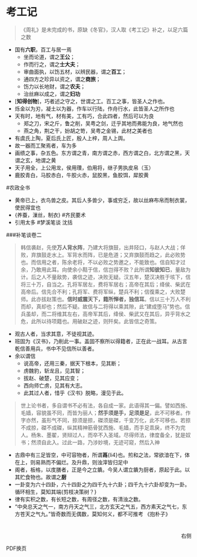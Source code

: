 # 考工记

>《周礼》是未完成的书，原缺《冬官》，汉人取《考工记》补之，以足六篇之数

- 国有**六职**，百工与居一焉
	- 坐而论道，谓之**王公**；
	- 作而行之，谓之**士大夫**；
	- 审曲面执，以饬五材，以辨民器，谓之**百工**；
	- 通四方之珍异以资之，谓之**商旅**；
	- 饬力以长地财，谓之**农夫**；
	- 治丝麻以成之，谓之**妇功**
- [**知得创物**]，巧者述之守之，世谓之工。百工之事，皆圣人之作也。
- 烁金以为刃，凝土以为器，作车以行陆，作舟行水，此皆圣人之所作也
- 天有时，地有气，材有美，工有巧，合此四者，然后可以为良
	- 郑之刀，宋之斤，鲁之削，吴粤之剑，迁乎其地而弗能为良，地气然也
	- 燕之角，荆之干，妢胡之笴，吴粤之金锡，此材之美者也
- 有虞氏上陶，夏后氏上匠，殷人上梓，周人上舆。
- 故一器而工聚焉者，车为多
- 画缋之事，杂五色。东方谓之青，南方谓之赤，西方谓之白，北方谓之黑，天谓之玄，地谓之黄
- 天子用全，上公用龙，侯用瓚，伯用将，继子男执皮帛（玉）
- 鹿胶青白，马胶赤白，牛胶火赤，鼠胶黑，鱼胶饵，犀胶黄


#农政全书
- 黄帝已上，衣鸟兽之皮。其后人多兽少，事或穷乏，故以丝麻布帛而制衣裳，使民得宜也
- {养蚕，漅丝，制衣}
#齐民要术
- 引用太多
#梦溪笔谈 沈括

###补笔谈卷二

> 韩信袭赵，先使**万人背水阵**，乃建大将旗鼓，出井陉口，与赵人大战；佯败，弃旗鼓走水上。军背水而阵，已是危道；又弃旗鼓而趋之，此必败势也。而信用之者，陈余老将，不以必败之势邀之，不能致也。信自知才过余，乃敢用此耳。向使余小黠于信，信岂得不败？此所谓**知彼知已**，量敌为计。后之人不量敌势，袭信之迹，决败无疑。汉五年，楚汉决胜于垓下，信将三十万，自当之。孔将军居左，费将军居右；高帝在其后；绛侯、柴武在高帝后。信先合不利；孔将军、费将军纵，楚兵不利；信復乘之，大败楚师。此亦拔赵策也。**信时威震天下，籍所惮者，独信耳**。信以三十万人不利而却，真却也；然后不疑。故信与二将得以乘其隙，此“建成堕马”势也。信兵虽却，而二将维其左右，高帝军其后，绛侯、柴武又在其后，异乎背水之危，此所以待项籍也。用破赵之迹，则歼矣。此皆信之奇策。

- 观古人者，当求其意，不徒视其迹。
- 班固为《汉书》，乃削此一事。盖固不察所以得籍者，正在此一战耳。从古言乾信善用兵，书中不见信所以善者。
- 余以谓信
	- 说高帝，还用三秦，据天下根本，见其断；
	- 虏魏豹，斩龙且，见其智；
	- 拔赵、破楚，见其应变；
	- 西向师亡虏，见其有大志。
	- 此其过人者，惜乎《汉书》脱略，漫见于此。

>世上论书者，多自谓书不必有法，各自成一家。此语得其一偏。譬如西施、毛嫱，容貌虽不同，而皆为丽人；**然手须是手，足须是足**，此不可移者。作字亦然，虽形气不同，掠须是掠，磔须是磔，千变万化，此不可移也。若掠不成掠，磔不成磔，纵其精神筋骨犹西施、毛嫱，而手足乖戾，终不为完人。杨朱、墨翟，贤辩过人，而卒不入圣域。尽得师法，律度备全，犹是奴书；然须自此入。过此一路，乃涉妙境，无迹可窥，然后入神

- 古鼎中有三足皆空，中可容物者，所谓**鬲**{li4}也。煎和之法，常欲湆在下，体在上，则易熟而不偏烂。及升鼎，则浊滓皆归足中
- 阁者，板格，以庋膳者，正是今之立鐀。今吴人谓立鐀为厨者，原起于此。以其贮食物也。故谓之**厨**
-  一卦变为六十四卦，六十四卦之为四千九十六卦；四千九十六卦却变为一卦。循环相生，莫知其端{剪枝决策树？}
- 律有实积之数，有长短之数，有周径之数，有清浊之数。
- “中央总天之气一，南方丹天之气三，北方玄天之气五，西方素天之气七，东方苍天之气九。”皆奇数而无偶数，莫知何义，都不可推考 《抱朴子》
#


#

#

#

<p style="text-align:right"> 右侧 </p>

<div STYLE="page-break-after: always;">PDF换页</div>



